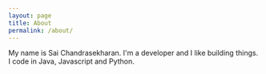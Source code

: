 ```yaml
---
layout: page
title: About
permalink: /about/
---
```


My name is Sai Chandrasekharan. I'm a developer and I like building things. I code in Java, Javascript and Python.

